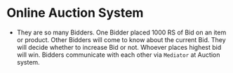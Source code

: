 # Online Auction System

- They are so many Bidders. One Bidder placed 1000 RS of Bid on an item or product. Other Bidders will come to know about the current Bid. They will decide whether to increase Bid or not. Whoever places highest bid will win. Bidders communicate with each other via `Mediator` at Auction system.

